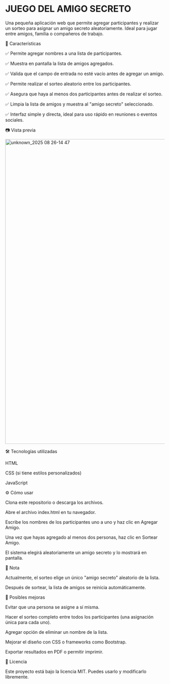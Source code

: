 <h1> JUEGO DEL AMIGO SECRETO </h1>

Una pequeña aplicación web que permite agregar participantes y realizar un sorteo para asignar un amigo secreto aleatoriamente. Ideal para jugar entre amigos, familia o compañeros de trabajo.

🚀 Características

✅ Permite agregar nombres a una lista de participantes.

✅ Muestra en pantalla la lista de amigos agregados.

✅ Valida que el campo de entrada no esté vacío antes de agregar un amigo.

✅ Permite realizar el sorteo aleatorio entre los participantes.

✅ Asegura que haya al menos dos participantes antes de realizar el sorteo.

✅ Limpia la lista de amigos y muestra al "amigo secreto" seleccionado.

✅ Interfaz simple y directa, ideal para uso rápido en reuniones o eventos sociales.

📷 Vista previa

<img width="1080" height="961" alt="unknown_2025 08 26-14 47" src="https://github.com/user-attachments/assets/acc2d39b-7a3b-4c9f-8f7f-9323e1af516e" />


🛠️ Tecnologías utilizadas

HTML

CSS (si tiene estilos personalizados)

JavaScript

⚙️ Cómo usar

Clona este repositorio o descarga los archivos.

Abre el archivo index.html en tu navegador.

Escribe los nombres de los participantes uno a uno y haz clic en Agregar Amigo.

Una vez que hayas agregado al menos dos personas, haz clic en Sortear Amigo.

El sistema elegirá aleatoriamente un amigo secreto y lo mostrará en pantalla.

📌 Nota

Actualmente, el sorteo elige un único "amigo secreto" aleatorio de la lista.

Después de sortear, la lista de amigos se reinicia automáticamente.

🧠 Posibles mejoras

Evitar que una persona se asigne a sí misma.

Hacer el sorteo completo entre todos los participantes (una asignación única para cada uno).

Agregar opción de eliminar un nombre de la lista.

Mejorar el diseño con CSS o frameworks como Bootstrap.

Exportar resultados en PDF o permitir imprimir.

📄 Licencia

Este proyecto está bajo la licencia MIT. Puedes usarlo y modificarlo libremente.
